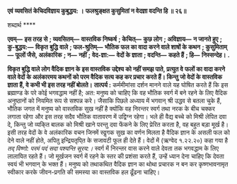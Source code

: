 **एवं व्यवसितं केचिदविज्ञाय कुबुद्धय: ।** **फलश्रुङ्क्षत कुसुमितां न वेदज्ञा वदन्ति हि ॥ २६॥** 

शब्दार्थ **** 

**एवम्—** **इस तरह से** **; व्यवसितम्—** **वास्तविक निष्कर्ष** **; केचित्—** **कुछ लोग** **; अविज्ञाय—** **न जानते हुए** **; कु-बुद्धय:—** **विकृत** **बुद्धि वाले** **; फल-श्रुतिम्—** **भौतिक फल का वादा करने वाले शाषों के कथन** **; कुसुमिताम्—** **फूलों जैसे, अलंकारिक** **; न—** **नहीं** **; वेद-ज्ञा:—** **वेदों के ज्ञाता** **; वदन्ति—** **कहते हैं** **; हि—** **निस्सन्देह।** **.** 

**विकृत बुद्धि वाले लोग वैदिक ज्ञान के इस वास्तविक उद्देश्य को नहीं समझ पाते, प्रत्युत वे** **फलों का वादा करने वाले वेदों के अलंकारमय कथनों को परम वैदिक सत्य कह कर प्रचार** **करते हैं। किन्तु जो वेदों के वास्तविक ज्ञाता हैं, वे कभी भी इस तरह नहीं बोलते।** **तात्पर्य :** कर्ममीमांसा दर्शन मानने वाले यह घोषित करते हैं कि इस ब्रह्माण्ड के परे कोई भगवद्धाम नहीं है; अत: मनुष्य को चाहिए कि वह भौतिक स्वर्ग में बने रहने के लिए वैदिक अनुष्ठानों को नियमित रूप से सश्पन्न करे। जैसाकि पिछले अध्याय में भगवान् श्री उद्धव से बतला चुके हैं, भौतिक जगत में मनुष्य को वास्तविक सुख नहीं है क्योंकि वह निरन्तर स्वर्ग तथा नरक के बीच चक्कर लगाता रहेगा और इस तरह सदैव भौतिक वातावरण में उद्विग्न रहेगा। भले ही वैद्य बच्चे को मिश्री लेपित दवा दे, किन्तु जो व्यकि्त बालक को मिश्री खाने परन्तु दवा फेंकने के लिए प्रेरित करता है, वह बहुत बड़ा मूर्ख है। इसी तरह वेदों के वे अलंकारिक वचन जिनमें स्वॢगक सुख का वर्णन मिलता है वैदिक ज्ञान के असली फल को देने वाले नहीं होते, अपितु इन्द्रियतृपि्त के सजावटी फूल ही देते हैं। वेदों में (ऋग्वेद १.२२.२०) कहा गया है *तद् विष्णो: परमं पदं सदा पश्यन्ति सूरय:।* स्वर्ग में निरन्तर वास करने वाले देवता तक भगवद्धाम के लिए लालायित रहते हैं। जो मूर्खजन स्वर्ग में रहने के स्तर की प्रशंसा करते हैं, उन्हें ध्यान देना चाहिए कि देवता स्वयं भी भगवान् के भक्त हैं। मनुष्य को तथाकथित वैदिक ज्ञान का थोथा प्रचारक न बन कर कृष्णभावनामृत स्वीकार करके जीवन-प्रगति की समस्या का वास्तविक हल ढूँढना चाहिए।  